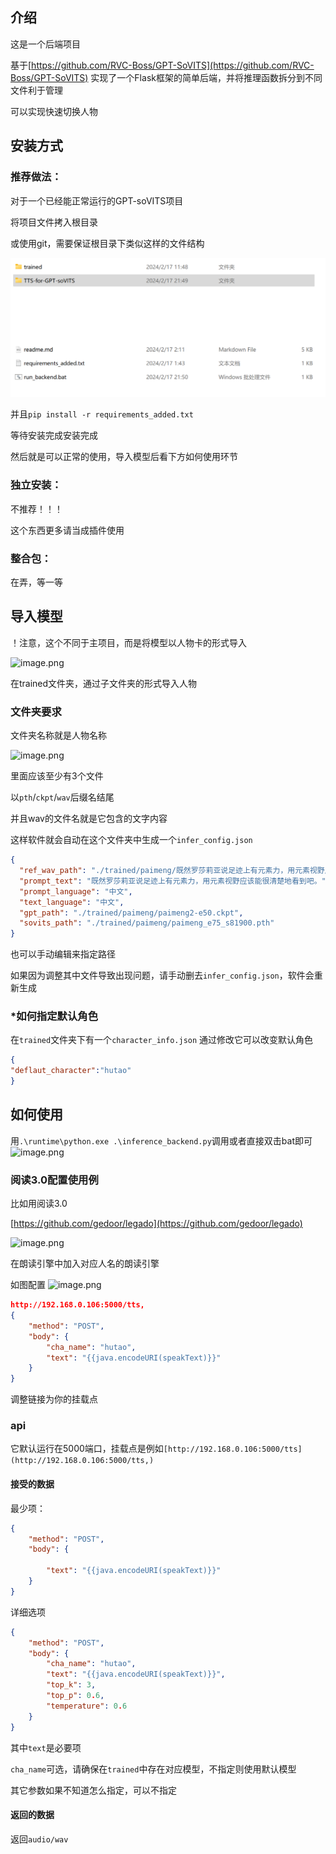 ## 介绍
这是一个后端项目

基于[https://github.com/RVC-Boss/GPT-SoVITS](https://github.com/RVC-Boss/GPT-SoVITS)
实现了一个Flask框架的简单后端，并将推理函数拆分到不同文件利于管理

可以实现快速切换人物

## 安装方式
### 推荐做法：
对于一个已经能正常运行的GPT-soVITS项目

将项目文件拷入根目录

或使用git，需要保证根目录下类似这样的文件结构

![](./assets/image-20240217215343123.png)

并且`pip install -r requirements_added.txt`

等待安装完成安装完成

然后就是可以正常的使用，导入模型后看下方如何使用环节

### 独立安装：
不推荐！！！

这个东西更多请当成插件使用

### 整合包：
在弄，等一等
## 导入模型
！注意，这个不同于主项目，而是将模型以人物卡的形式导入

![image.png](https://cdn.nlark.com/yuque/0/2024/png/35975318/1708088539798-b085f845-4eb1-4c87-ac22-38fb6d580823.png#averageHue=%23fcfcfb&clientId=ue190b2a0-f82e-4&from=paste&height=294&id=u78fec597&originHeight=587&originWidth=1566&originalType=binary&ratio=2&rotation=0&showTitle=false&size=96134&status=done&style=none&taskId=ue955b54a-4961-4d7e-a515-90998d230cd&title=&width=783)

在trained文件夹，通过子文件夹的形式导入人物
### 文件夹要求
文件夹名称就是人物名称

![image.png](https://cdn.nlark.com/yuque/0/2024/png/35975318/1708088625419-3e47692d-ca75-4202-9d72-538550a1806b.png#averageHue=%23f9f8f8&clientId=ue190b2a0-f82e-4&from=paste&height=108&id=u1b07e1fb&originHeight=216&originWidth=1012&originalType=binary&ratio=2&rotation=0&showTitle=false&size=19455&status=done&style=none&taskId=u31fe83d2-1cb0-44d1-a666-26cef7b5f1a&title=&width=506)

里面应该至少有3个文件

以`pth`/`ckpt`/`wav`后缀名结尾

并且wav的文件名就是它包含的文字内容

这样软件就会自动在这个文件夹中生成一个`infer_config.json`

```json
{
  "ref_wav_path": "./trained/paimeng/既然罗莎莉亚说足迹上有元素力，用元素视野应该能很清楚地看到吧。.wav",
  "prompt_text": "既然罗莎莉亚说足迹上有元素力，用元素视野应该能很清楚地看到吧。",
  "prompt_language": "中文",
  "text_language": "中文",
  "gpt_path": "./trained/paimeng/paimeng2-e50.ckpt",
  "sovits_path": "./trained/paimeng/paimeng_e75_s81900.pth"
}

```
也可以手动编辑来指定路径

如果因为调整其中文件导致出现问题，请手动删去`infer_config.json`，软件会重新生成
### *如何指定默认角色
在`trained`文件夹下有一个`character_info.json`
通过修改它可以改变默认角色
```json
{
"deflaut_character":"hutao"
}
```
## 如何使用
用`.\runtime\python.exe .\inference_backend.py`调用或者直接双击bat即可
![image.png](https://cdn.nlark.com/yuque/0/2024/png/35975318/1708089147914-5b703fac-770e-47d5-b928-47389da6d7b3.png#averageHue=%231e1d1c&clientId=ue190b2a0-f82e-4&from=paste&height=207&id=axeUa&originHeight=413&originWidth=859&originalType=binary&ratio=2&rotation=0&showTitle=false&size=46567&status=done&style=none&taskId=ub1efa501-62d6-4b60-889a-fdacb64f703&title=&width=429.5)
### 阅读3.0配置使用例
比如用阅读3.0

[https://github.com/gedoor/legado](https://github.com/gedoor/legado)

![image.png](https://cdn.nlark.com/yuque/0/2024/png/35975318/1708089393043-b3665805-a77b-49c5-9207-04c52b92ccbd.png#averageHue=%23272626&clientId=ue190b2a0-f82e-4&from=paste&height=278&id=u9921c858&originHeight=555&originWidth=558&originalType=binary&ratio=2&rotation=0&showTitle=false&size=66151&status=done&style=none&taskId=ue357c9d2-b7d6-4368-8ea2-a328262f646&title=&width=279)

在朗读引擎中加入对应人名的朗读引擎

如图配置
![image.png](https://cdn.nlark.com/yuque/0/2024/png/35975318/1708089464053-fb6f72f5-929c-408e-9dec-4f63b7c32bf8.png#averageHue=%23653727&clientId=ue190b2a0-f82e-4&from=paste&height=308&id=u7a77de52&originHeight=615&originWidth=566&originalType=binary&ratio=2&rotation=0&showTitle=false&size=117815&status=done&style=none&taskId=u1f7aa5c3-075f-4086-be5b-46d38dd4fed&title=&width=283)
```json
http://192.168.0.106:5000/tts,
{
    "method": "POST",
    "body": {
        "cha_name": "hutao",
        "text": "{{java.encodeURI(speakText)}}"
    }
}
```
调整链接为你的挂载点
### api
它默认运行在5000端口，挂载点是例如`[http://192.168.0.106:5000/tts](http://192.168.0.106:5000/tts,)`

#### 接受的数据
最少项：
```json
{
    "method": "POST",
    "body": {
       
        "text": "{{java.encodeURI(speakText)}}"
    }
}
```
详细选项
```json
{
    "method": "POST",
    "body": {
        "cha_name": "hutao",
        "text": "{{java.encodeURI(speakText)}}",
        "top_k": 3,
        "top_p": 0.6,
        "temperature": 0.6
    }
}
```
其中`text`是必要项

`cha_name`可选，请确保在`trained`中存在对应模型，不指定则使用默认模型

其它参数如果不知道怎么指定，可以不指定


#### 返回的数据
返回`audio/wav`
